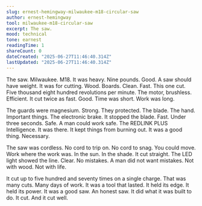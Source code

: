 ```yaml
---
slug: ernest-hemingway-milwaukee-m18-circular-saw
author: ernest-hemingway
tool: milwaukee-m18-circular-saw
excerpt: The saw.
mood: technical
tone: earnest
readingTime: 1
shareCount: 0
dateCreated: "2025-06-27T11:46:40.314Z"
lastUpdated: "2025-06-27T11:46:40.314Z"
---
```


The saw. Milwaukee. M18. It was heavy. Nine pounds. Good. A saw should have weight. It was for cutting. Wood. Boards. Clean. Fast. This one cut. Five thousand eight hundred revolutions per minute. The motor, brushless. Efficient. It cut twice as fast. Good. Time was short. Work was long.

The guards were magnesium. Strong. They protected. The blade. The hand. Important things. The electronic brake. It stopped the blade. Fast. Under three seconds. Safe. A man could work safe. The REDLINK PLUS Intelligence. It was there. It kept things from burning out. It was a good thing. Necessary.

The saw was cordless. No cord to trip on. No cord to snag. You could move. Work where the work was. In the sun. In the shade. It cut straight. The LED light showed the line. Clear. No mistakes. A man did not want mistakes. Not with wood. Not with life.

It cut up to five hundred and seventy times on a single charge. That was many cuts. Many days of work. It was a tool that lasted. It held its edge. It held its power. It was a good saw. An honest saw. It did what it was built to do. It cut. And it cut well.
